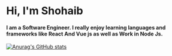 # Hi, I'm Shohaib
#### I am a Software Engineer. I really enjoy learning languages and frameworks like React And Vue js as well as Work in Node Js.

[![Anurag's GitHub stats](https://github-readme-stats.vercel.app/api?username=MD-Suhad)](https://github.com/anuraghazra/github-readme-stats)
